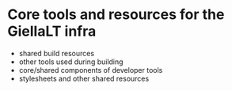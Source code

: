 # Core tools and resources for the GiellaLT infra

- shared build resources
- other tools used during building
- core/shared components of developer tools
- stylesheets and other shared resources

<script src="assets/js/tablesorter.js"> </script>
